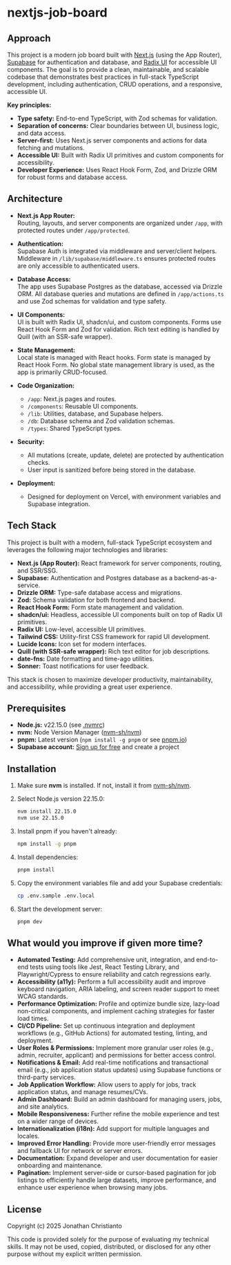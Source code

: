 # nextjs-job-board

## Approach

This project is a modern job board built with [Next.js](https://nextjs.org/) (using the App Router), [Supabase](https://supabase.com/) for authentication and database, and [Radix UI](https://www.radix-ui.com/) for accessible UI components. The goal is to provide a clean, maintainable, and scalable codebase that demonstrates best practices in full-stack TypeScript development, including authentication, CRUD operations, and a responsive, accessible UI.

**Key principles:**

- **Type safety:** End-to-end TypeScript, with Zod schemas for validation.
- **Separation of concerns:** Clear boundaries between UI, business logic, and data access.
- **Server-first:** Uses Next.js server components and actions for data fetching and mutations.
- **Accessible UI:** Built with Radix UI primitives and custom components for accessibility.
- **Developer Experience:** Uses React Hook Form, Zod, and Drizzle ORM for robust forms and database access.

## Architecture

- **Next.js App Router:**  
  Routing, layouts, and server components are organized under `/app`, with protected routes under `/app/protected`.

- **Authentication:**  
  Supabase Auth is integrated via middleware and server/client helpers. Middleware in `/lib/supabase/middleware.ts` ensures protected routes are only accessible to authenticated users.

- **Database Access:**  
  The app uses Supabase Postgres as the database, accessed via Drizzle ORM. All database queries and mutations are defined in `/app/actions.ts` and use Zod schemas for validation and type safety.

- **UI Components:**  
  UI is built with Radix UI, shadcn/ui, and custom components. Forms use React Hook Form and Zod for validation. Rich text editing is handled by Quill (with an SSR-safe wrapper).

- **State Management:**  
  Local state is managed with React hooks. Form state is managed by React Hook Form. No global state management library is used, as the app is primarily CRUD-focused.

- **Code Organization:**
  - `/app`: Next.js pages and routes.
  - `/components`: Reusable UI components.
  - `/lib`: Utilities, database, and Supabase helpers.
  - `/db`: Database schema and Zod validation schemas.
  - `/types`: Shared TypeScript types.

- **Security:**
  - All mutations (create, update, delete) are protected by authentication checks.
  - User input is sanitized before being stored in the database.

- **Deployment:**
  - Designed for deployment on Vercel, with environment variables and Supabase integration.

## Tech Stack

This project is built with a modern, full-stack TypeScript ecosystem and leverages the following major technologies and libraries:

- **Next.js (App Router):** React framework for server components, routing, and SSR/SSG.
- **Supabase:** Authentication and Postgres database as a backend-as-a-service.
- **Drizzle ORM:** Type-safe database access and migrations.
- **Zod:** Schema validation for both frontend and backend.
- **React Hook Form:** Form state management and validation.
- **shadcn/ui:** Headless, accessible UI components built on top of Radix UI primitives.
- **Radix UI:** Low-level, accessible UI primitives.
- **Tailwind CSS:** Utility-first CSS framework for rapid UI development.
- **Lucide Icons:** Icon set for modern interfaces.
- **Quill (with SSR-safe wrapper):** Rich text editor for job descriptions.
- **date-fns:** Date formatting and time-ago utilities.
- **Sonner:** Toast notifications for user feedback.

This stack is chosen to maximize developer productivity, maintainability, and accessibility, while providing a great user experience.

## Prerequisites

- **Node.js:** v22.15.0 (see [.nvmrc](.nvmrc))
- **nvm:** Node Version Manager ([nvm-sh/nvm](https://github.com/nvm-sh/nvm))
- **pnpm:** Latest version (`npm install -g pnpm` or see [pnpm.io](https://pnpm.io/installation))
- **Supabase account:** [Sign up for free](https://supabase.com/) and create a project

## Installation

1. Make sure **nvm** is installed. If not, install it from [nvm-sh/nvm](https://github.com/nvm-sh/nvm).

2. Select Node.js version 22.15.0:

   ```sh
   nvm install 22.15.0
   nvm use 22.15.0
   ```

3. Install pnpm if you haven't already:

   ```sh
   npm install -g pnpm
   ```

4. Install dependencies:

   ```sh
   pnpm install
   ```

5. Copy the environment variables file and add your Supabase credentials:

   ```sh
   cp .env.sample .env.local
   ```

6. Start the development server:

   ```sh
   pnpm dev
   ```

## What would you improve if given more time?

- **Automated Testing:** Add comprehensive unit, integration, and end-to-end tests using tools like Jest, React Testing Library, and Playwright/Cypress to ensure reliability and catch regressions early.
- **Accessibility (a11y):** Perform a full accessibility audit and improve keyboard navigation, ARIA labeling, and screen reader support to meet WCAG standards.
- **Performance Optimization:** Profile and optimize bundle size, lazy-load non-critical components, and implement caching strategies for faster load times.
- **CI/CD Pipeline:** Set up continuous integration and deployment workflows (e.g., GitHub Actions) for automated testing, linting, and deployment.
- **User Roles & Permissions:** Implement more granular user roles (e.g., admin, recruiter, applicant) and permissions for better access control.
- **Notifications & Email:** Add real-time notifications and transactional email (e.g., job application status updates) using Supabase functions or third-party services.
- **Job Application Workflow:** Allow users to apply for jobs, track application status, and manage resumes/CVs.
- **Admin Dashboard:** Build an admin dashboard for managing users, jobs, and site analytics.
- **Mobile Responsiveness:** Further refine the mobile experience and test on a wider range of devices.
- **Internationalization (i18n):** Add support for multiple languages and locales.
- **Improved Error Handling:** Provide more user-friendly error messages and fallback UI for network or server errors.
- **Documentation:** Expand developer and user documentation for easier onboarding and maintenance.
- **Pagination:** Implement server-side or cursor-based pagination for job listings to efficiently handle large datasets, improve performance, and enhance user experience when browsing many jobs.

## License

Copyright (c) 2025 Jonathan Christianto

This code is provided solely for the purpose of evaluating my technical skills. It may not be used, copied, distributed, or disclosed for any other purpose without my explicit written permission.
